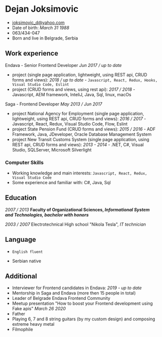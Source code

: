 # Dejan Joksimovic
* joksimovic_d@yahoo.com
* Date of birth: *March 31 1988*
* 063/434-047
* Born and live in Belgrade, Serbia

## Work experience

Endava - Senior Frontend Developer *Jun 2017 / up to date*
* project (single page application, lightweight, using REST api, CRUD forms and views): *2018 / up to date* - `Javascript, React, Redux, Hooks, Visual Studio Code, Eslint`
* project (CRUD forms and views, using rest api): *2017 / 2018* - Javascript, AEM framework, InteliJ, Java, Sql, linux, macOs

Saga - Frontend Developer *May 2013 / Jun 2017*
* project National Agency for Employment (single page application, lightweight, using REST api, CRUD forms and views): *2016 / 2017* - Javascript, React, Redux, Visual Studio Code, Flow, Eslint
* project State Pension Fund (CRUD forms and views): *2015 / 2016* - ADF Framework, Java, JDeveloper, Oracle Database Management System
* project New Transit Customs System (single page application, using REST api, CRUD forms and views): *2013 - 2014* - .NET, C#, Visual Studio, SQLServer, Microsoft Silverlight

### Computer Skills
* Working knowledge and main interests: 
`Javascript, React, Redux, Visual Studio Code`
* Some experience and familiar with:
C#, Java, Sql

## Education

*2007 / 2013*
__Faculty of Organizational Sciences, *Informational System and Technologies, bachelor with honors*__

*2003 / 2007*
Electrotechnical High school "Nikola Tesla", *IT technician*

## Language

* `English fluent`

* Serbian native

## Additional

* Interviewer for Frontend candidates in Endava: *2019 - up to date*
* Mentorship in Saga and Endava (more then 15 people in total)
* Leader of Belgrade Endava Frontend Community
* Meetup presentation "How to boost your Frontend development using Fake apis" *March 26 2020*
* Father
* Playing 6, 7 and 8 string guitars (by my custom design) and composing extreme heavy metal
* Filmophile
